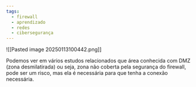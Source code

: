 ```yaml
---
tags:
  - firewall
  - aprendizado
  - redes
  - cibersegurança
---
```


![[Pasted image 20250113100442.png]]

Podemos ver em vários estudos relacionados que área conhecida com DMZ (zona desmilatirada) ou seja, zona não coberta pela segurança do firewall, pode ser um risco, mas ela é necessária para que tenha a conexão necessária.